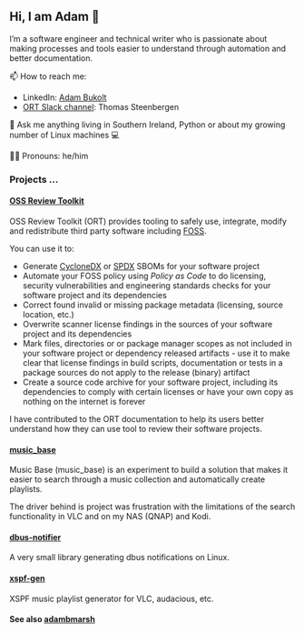 ## Hi, I am Adam 👋 

I’m a software engineer and technical writer who is passionate about making processes and tools easier to understand through automation and better documentation.

📫 How to reach me:
- LinkedIn: [Adam Bukolt](https://www.linkedin.com/in/adam-bukolt-8216981/)
- [ORT Slack channel](https://join.slack.com/t/ort-talk/shared_invite/zt-1c7yi4sj6-mk7R1fAa6ZdW5MQ6DfAVRg): Thomas Steenbergen

💬 Ask me anything living in Southern Ireland, Python or about my growing number of Linux machines  💻

🏳️‍🌈 Pronouns: he/him

### Projects ...

#### [OSS Review Toolkit](https://github.com/oss-review-toolkit/ort)

OSS Review Toolkit (ORT) provides tooling to safely use, integrate, modify and redistribute third party software including [FOSS](https://en.wikipedia.org/wiki/Free_and_open-source_software). 

You can use it to:
- Generate [CycloneDX](https://cyclonedx.org) or [SPDX](https://spdx.dev) SBOMs for your software project
- Automate your FOSS policy using _Policy as Code_ to do licensing, security vulnerabilities and engineering standards checks for your software project and its dependencies
- Correct found invalid or missing package metadata (licensing, source location, etc.)
- Overwrite scanner license findings in the sources of your software project and its dependencies
- Mark files, directories or or package manager scopes as not included in your software project or dependency released artifacts - use it to make clear that license findings in build scripts, documentation or tests in a package sources do not apply to the release (binary) artifact
- Create a source code archive for your software project, including its dependencies to comply with certain licenses or have your own copy as nothing on the internet is forever

I have contributed to the ORT documentation to help its users better understand how they can use tool to review their software projects.

#### [music_base](https://github.com/adambmarsh/music_base)

Music Base (music_base) is an experiment to build a solution that makes it easier to
search through a music collection and automatically create playlists. 

The driver behind is project was frustration with the limitations of the search
functionality in VLC and on my NAS (QNAP) and Kodi.  

#### [dbus-notifier](https://github.com/adambmarsh/dbus-notifier)
A very small library generating dbus notifications on Linux.

#### [xspf-gen](https://github.com/adambmarsh/xspf-gen)
XSPF music playlist generator for VLC, audacious, etc.

#### See also [adambmarsh](https://github.com/adambmarsh)
